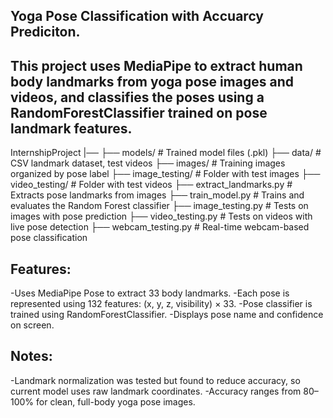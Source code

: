 ## Yoga Pose Classification with Accuarcy Prediciton.
## This project uses MediaPipe to extract human body landmarks from yoga pose images and videos, and classifies the poses using a RandomForestClassifier trained on pose landmark features.
InternshipProject
 |──
   ├── models/                  # Trained model files (.pkl)
   ├── data/                    # CSV landmark dataset, test videos
   ├── images/                 # Training images organized by pose label
   ├── image_testing/          # Folder with test images
   ├── video_testing/          # Folder with test videos
   ├── extract_landmarks.py    # Extracts pose landmarks from images
   ├── train_model.py          # Trains and evaluates the Random Forest classifier
   ├── image_testing.py        # Tests on images with pose prediction
   ├── video_testing.py        # Tests on videos with live pose detection
   ├── webcam_testing.py       # Real-time webcam-based pose classification

## Features:
-Uses MediaPipe Pose to extract 33 body landmarks.
-Each pose is represented using 132 features: (x, y, z, visibility) × 33.
-Pose classifier is trained using RandomForestClassifier.
-Displays pose name and confidence on screen.

## Notes:
-Landmark normalization was tested but found to reduce accuracy, so current model uses raw landmark coordinates.
-Accuracy ranges from 80–100% for clean, full-body yoga pose images.

